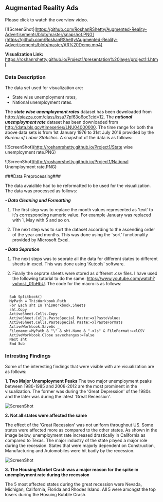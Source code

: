 ## Augmented Reality Ads 


Please click to watch the overview video.

[![ScreenShot](https://github.com/RoshanRShetty/Augmented-Reality-Advertisements/blob/master/snapshot.PNG](https://github.com/RoshanRShetty/Augmented-Reality-Advertisements/blob/master/AR%20Demo.mp4)

**Visualization Link:** https://roshanrshetty.github.io/Project1/presentation%20layer/project1.1.html

### Data Description

The data set used for visualization are:
 - State wise unemployment rates,
 - National unemployment rates.
 
The ***state wise unemployment rates*** dataset has been downloaded from https://piazza.com/class/issa77pf63o6oc?cid=12. The ***national unemployment rate*** dataset has been downloaded from http://data.bls.gov/timeseries/LNU04000000. The time range for both the above data sets is from 1st January 1976 to 31st July 2016 provided by the *Bureau of Labor Statistics*. A snapshot of the data is as follows:

![ScreenShot](http://roshanrshetty.github.io/Project1/State wise unemployment rate.PNG)

![ScreenShot](http://roshanrshetty.github.io/Project1/National Unemployment rate.PNG)



###Data Preprocessing###

The data avaialble had to be reformatted to be used for the visualization. The data was processed as follows:

***- Data Cleaning and Formatting***

1. The first step was to replace the month values represented as 'text' to it's corresponding numeric value. For example January was replaced with 1, May with 5 and so on.

2. The next step was to sort the dataset according to the ascending order of the year and months. This was done using the 'sort' functionality provided by Microsoft Excel.

***- Data Sepration***

1. The next steps was to seprate all the data for different states to different sheets in excel. This was done using 'Kutools' software.

2. Finally the seprate sheets were stored as different .csv files. I have used the following tutorial to do the same: https://www.youtube.com/watch?v=hnsL_01bHbU. The code for the macro is as follows:

  ```

    Sub Splitbook()
    MyPath = ThisWorkbook.Path
    For Each sht In ThisWorkbook.Sheets
    sht.Copy
    ActiveSheet.Cells.Copy
    ActiveSheet.Cells.PasteSpecial Paste:=xlPasteValues
    ActiveSheet.Cells.PasteSpecial Paste:=xlPasteFormats
    ActiveWorkbook.SaveAs _
    Filename:=MyPath & "\" & sht.Name & ".xls" & FileFormat:=xlCSV
    ActiveWorkbook.Close savechanges:=False
    Next sht
    End Sub

  ```

### Intresting Findings

Some of the interesting findings that were visible with are visualization are as follows:

**1. Two Major Unemployment Peaks**
The two major unemployment peaks between 1980-1985 and 2008-2012 are the most prominent in the visualization. The former was during the 'Great Depression' of the 1980s and the later was during the latest 'Great Recession'.

![ScreenShot](http://roshanrshetty.github.io/Project1/finding1.png)

**2. Not all states were affected the same**

The effect of the 'Great Recession' was not uniform throughout US. Some states were affected more as compared to the other states. As shown in the image below, unemployment rate increased drastically in California as compared to Texas. The major industry of the state played a major role during the recession. States that were majorly dependent on Construction, Manufacturing and Automobiles were hit badly by the recession. 

![ScreenShot](http://roshanrshetty.github.io/Project1/finding2.png)

**3. The Housing Market Crash was a major reason for the spike in unemployment rate during the recession**

The 5 most affected states during the great recession were Nevada, Michigan, California, Florida and Rhodes Island. All 5 were amongst the top losers during the Hosuing Bubble Crash.





